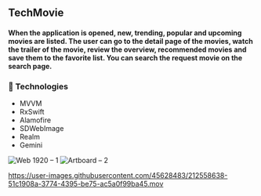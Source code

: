 ## TechMovie

#### When the application is opened, new, trending, popular and upcoming movies are listed. The user can go to the detail page of the movies, watch the trailer of the movie, review the overview, recommended movies and save them to the favorite list. You can search the request movie on the search page.

### :rocket: Technologies 

- MVVM
- RxSwift
- Alamofire
- SDWebImage
- Realm
- Gemini


![Web 1920 – 1](https://user-images.githubusercontent.com/45628483/212719341-53622f91-a53b-418a-bd48-2e3d910ad3e5.png)
![Artboard – 2](https://user-images.githubusercontent.com/45628483/212733478-b5a7d104-3411-4fb3-9b6c-9f4ab0ed489c.png)









https://user-images.githubusercontent.com/45628483/212558638-51c1908a-3774-4395-be75-ac5a0f99ba45.mov

























